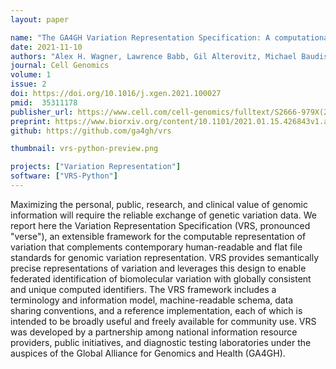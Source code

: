 ```yaml
---
layout: paper

name: "The GA4GH Variation Representation Specification: A computational framework for variation representation and federated identification"
date: 2021-11-10
authors: "Alex H. Wagner, Lawrence Babb, Gil Alterovitz, Michael Baudis, Matthew Brush, Daniel L. Cameron, Melissa Cline, Malachi Griffith, Obi L. Griffith, Sarah E. Hunt, David Kreda, Jennifer M. Lee, Stephanie Li, Javier Lopez, Eric Moyer, Tristan Nelson, Ronak Y. Patel, Kevin Riehle, Peter N. Robinson, Shawn Rynearson, Helen Schuilenburg, Kirill Tsukanov, Brian Walsh, Melissa Konopko, Heidi L. Rehm, Andrew D. Yates, Robert R. Freimuth, Reece K. Hart"
journal: Cell Genomics
volume: 1
issue: 2
doi: https://doi.org/10.1016/j.xgen.2021.100027
pmid:  35311178
publisher_url: https://www.cell.com/cell-genomics/fulltext/S2666-979X(21)00034-3
preprint: https://www.biorxiv.org/content/10.1101/2021.01.15.426843v1.abstract
github: https://github.com/ga4gh/vrs

thumbnail: vrs-python-preview.png

projects: ["Variation Representation"]
software: ["VRS-Python"]
---
```

Maximizing the personal, public, research, and clinical value of genomic information will require the reliable exchange of genetic variation data. We report here the Variation Representation Specification (VRS, pronounced "verse"), an extensible framework for the computable representation of variation that complements contemporary human-readable and flat file standards for genomic variation representation. VRS provides semantically precise representations of variation and leverages this design to enable federated identification of biomolecular variation with globally consistent and unique computed identifiers. The VRS framework includes a terminology and information model, machine-readable schema, data sharing conventions, and a reference implementation, each of which is intended to be broadly useful and freely available for community use. VRS was developed by a partnership among national information resource providers, public initiatives, and diagnostic testing laboratories under the auspices of the Global Alliance for Genomics and Health (GA4GH).
